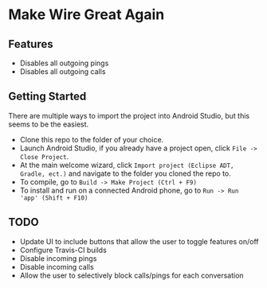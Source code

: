 # Make Wire Great Again


## Features
- Disables all outgoing pings
- Disables all outgoing calls


## Getting Started
There are multiple ways to import the project into Android Studio, but this seems to be the easiest.

- Clone this repo to the folder of your choice.
- Launch Android Studio, if you already have a project open, click `File -> Close Project`.
- At the main welcome wizard, click `Import project (Eclipse ADT, Gradle, ect.)` and navigate to the folder you cloned the repo to.
- To compile, go to `Build -> Make Project (Ctrl + F9)`
- To install and run on a connected Android phone, go to `Run -> Run 'app' (Shift + F10)`


## TODO
- Update UI to include buttons that allow the user to toggle features on/off
- Configure Travis-CI builds
- Disable incoming pings
- Disable incoming calls
- Allow the user to selectively block calls/pings for each conversation
